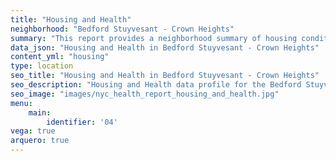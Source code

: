 ```yaml
---
title: "Housing and Health"
neighborhood: "Bedford Stuyvesant - Crown Heights"
summary: "This report provides a neighborhood summary of housing conditions and related health outcomes. It also describes population characteristics that can increase vulnerability to housing hazards."
data_json: "Housing and Health in Bedford Stuyvesant - Crown Heights"
content_yml: "housing"
type: location
seo_title: "Housing and Health in Bedford Stuyvesant - Crown Heights"
seo_description: "Housing and Health data profile for the Bedford Stuyvesant - Crown Heights neighborhood of NYC."
seo_image: "images/nyc_health_report_housing_and_health.jpg"
menu:
    main:
        identifier: '04'
vega: true
arquero: true
---
```

